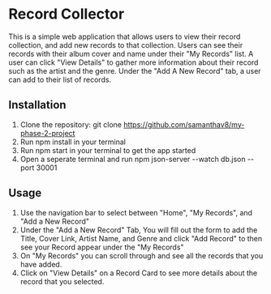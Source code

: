 # Record Collector

This is a simple web application that allows users to view their record collection, and add new records to that collection. Users can see their records with their album cover and name under their "My Records" list. A user can click "View Details" to gather more information about their record such as the artist and the genre. Under the "Add A New Record" tab, a user can add to their list of records. 

## Installation 
1. Clone the repository:
    git clone https://github.com/samanthav8/my-phase-2-project
2. Run npm install in your terminal
3. Run npm start in your terminal to get the app started
4. Open a seperate terminal and run npm json-server --watch db.json --port 30001

## Usage

1. Use the navigation bar to select between "Home", "My Records", and "Add a New Record" 
2. Under the "Add a New Record" Tab, You will fill out the form to add the Title, Cover Link, Artist Name, and Genre and click "Add Record" to then see your Record appear under the "My Records"
3. On "My Records" you can scroll through and see all the records that you have added. 
4. Click on "View Details" on a Record Card to see more details about the record that you selected. 